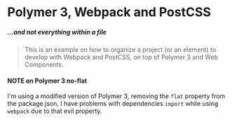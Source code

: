 # Polymer 3, Webpack and PostCSS 
##### ...and not everything within a file
> This is an example on how to organize a project (or an element) to develop with Webpack and PostCSS, on top of Polymer 3 and Web Components.

#### NOTE on Polymer 3 no-flat
I'm using a modified version of Polymer 3, removing the `flat` property from the package.json. I have problems with dependencies `import` while using `webpack` due to that evil property.